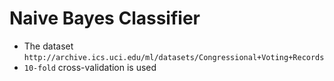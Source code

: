 # Naive Bayes Classifier

- The dataset ```http://archive.ics.uci.edu/ml/datasets/Congressional+Voting+Records```
- ```10-fold``` cross-validation is used